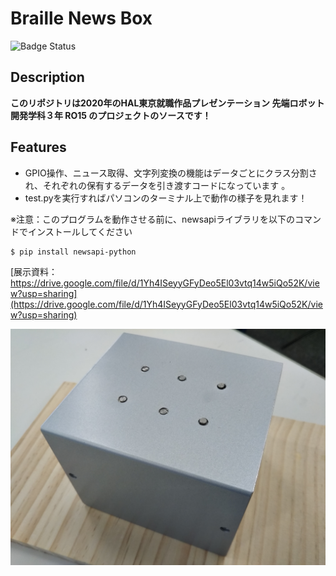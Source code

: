 Braille News Box
====
![Badge Status](https://services-as-a-ci)

## Description
**このリポジトリは2020年のHAL東京就職作品プレゼンテーション 先端ロボット開発学科３年 RO15 のプロジェクトのソースです！**


## Features
- GPIO操作、ニュース取得、文字列変換の機能はデータごとにクラス分割され、それぞれの保有するデータを引き渡すコードになっています 。
- test.pyを実行すればパソコンのターミナル上で動作の様子を見れます！

※注意：このプログラムを動作させる前に、newsapiライブラリを以下のコマンドでインストールしてください
```
$ pip install newsapi-python 
```
[展示資料：https://drive.google.com/file/d/1Yh4ISeyyGFyDeo5El03vtq14w5iQo52K/view?usp=sharing](https://drive.google.com/file/d/1Yh4ISeyyGFyDeo5El03vtq14w5iQo52K/view?usp=sharing)


![イメージ](https://github.com/AmanoKokoro/Braille_News_Box/blob/master/images/DSC_1284.JPG)
